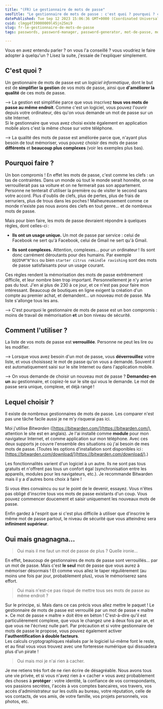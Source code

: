```yaml
---
title: "(FR) Le gestionnaire de mots de passe"
seoTitle: "Le gestionnaire de mots de passe : c'est quoi ? pourquoi ? comment ?"
datePublished: Tue Sep 12 2023 15:06:36 GMT+0000 (Coordinated Universal Time)
cuid: clmgg4f39000009l45jn25mi9
slug: fr-le-gestionnaire-de-mots-de-passe
tags: passwords, password-manager, password-generator, mot-de-passe, mots-de-passe

---
```


Vous en avez entendu parler ? on vous l'a conseillé ? vous voudriez le faire adopter à quelqu'un ? Lisez la suite, j'essaie de l'expliquer simplement.

## C'est quoi ?

Un gestionnaire de mots de passe est un *logiciel informatique*, dont le but est de **simplifier** **la gestion** de vos mots de passe, ainsi que **d'améliorer la qualité** de ces mots de passe.

⟶ La gestion est simplifiée parce que vous inscrivez **tous vos mots de passe au même endroit**. Comme c'est un logiciel, vous pouvez l'ouvrir depuis votre ordinateur, dès qu'on vous demande un mot de passe sur un site Internet.  
Si le gestionnaire que vous avez choisi existe également en application mobile alors c'est la même chose sur votre téléphone.

⟶ La qualité des mots de passe est améliorée parce que, n'ayant plus besoin de tout mémoriser, vous pouvez choisir des mots de passe **différents** et **beaucoup plus complexes** (voir les exemples plus bas).

## Pourquoi faire ?

Un bon compromis ! En effet les mots de passe, c'est comme les clefs : un tas de contraintes. Dans un monde où tout le monde serait honnête, on ne verrouillerait pas sa voiture et on ne fermerait pas son appartement. Personne ne tenterait d'utiliser la première ou de visiter le second sans votre accord. Plus d'oublis de clefs, plus de pertes, plus de frais de serruriers, plus de trous dans les poches ! Malheureusement comme ce monde n'existe pas nous avons des clefs en tout genre… et de nombreux mots de passe.

Mais pour bien faire, les mots de passe devraient répondre à quelques règles, dont celles-ci :

* **Ils ont un usage unique.** Un mot de passe par service : celui de Facebook ne sert qu'à Facebook, celui de Gmail ne sert qu'à Gmail.
    
* **Ils sont complexes.** Attention, complexes… pour un ordinateur ! Ils sont donc carrément déroutants pour des humains. Par exemple `D@2D%M^N^8cs` ou bien `starter citrus rekindle ravishing` sont des mots de passe satisfaisants pour un usage courant.
    

Ces règles rendent la mémorisation des mots de passe extrêmement difficile, et leur nombre bien trop important. Personnellement je n'y arrive pas du tout. J'en ai plus de 230 à ce jour, et ce n'est pas pour faire mon intéressant. Beaucoup de boutiques en ligne exigent la création d'un compte au premier achat, et demandent… un nouveau mot de passe. Ma liste s'allonge tous les ans.

⟶ C'est pourquoi le gestionnaire de mots de passe est un bon compromis : moins de travail de mémorisation **et** un bon niveau de sécurité.

## Comment l'utiliser ?

La liste de vos mots de passe est **verrouillée**. Personne ne peut les lire ou les modifier.

⟶ Lorsque vous avez besoin d'un mot de passe, vous **déverrouillez** votre liste, et vous choisissez le mot de passe qu'on vous a demandé. Souvent il est automatiquement saisi sur le site Internet ou dans l'application mobile.

⟶ On vous demande de choisir un nouveau mot de passe ? **Demandez-en un** au gestionnaire, et copiez-le sur le site qui vous le demande. Le mot de passe sera unique, complexe, et déjà rangé !

## Lequel choisir ?

Il existe de nombreux gestionnaires de mots de passe. Les comparer n'est pas une tâche facile aussi je ne m'y risquerai pas ici.

Moi j'utilise *Bitwarden* ([https://bitwarden.com/](https://bitwarden.com/), attention le site est en anglais). Je l'ai installé comme **module** pour mon navigateur Internet, et comme application sur mon téléphone. Avec ces deux supports je couvre l'ensemble des situations où j'ai besoin de mes mots de passe. (Toutes les options d'installation sont disponibles ici : [https://bitwarden.com/download/](https://bitwarden.com/download/).)

Les fonctionnalités varient d'un logiciel à un autre. Ils ne sont pas tous gratuits et n'offrent pas tous un confort égal (synchronisation entre les appareils, modules pour les navigateurs, etc.). Je recommande Bitwarden mais il y a d'autres bons choix à faire !

Si vous êtes convaincu ou sur le point de le devenir, essayez. Vous n'êtes pas obligé d'inscrire tous vos mots de passe existants d'un coup. Vous pouvez commencer doucement et saisir uniquement les nouveaux mots de passe.

Enfin gardez à l'esprit que si c'est plus difficile à utiliser que d'inscrire le même mot de passe partout, le niveau de sécurité que vous atteindrez sera **infiniment supérieur**.

## Oui mais gnagnagna…

> Oui mais il me faut un mot de passe de plus ? Quelle ironie…

En effet, beaucoup de gestionnaires de mots de passe sont verrouillés… par un mot de passe. Mais c'est **le seul** mot de passe que vous aurez à mémoriser désormais ! Et comme vous allez le taper régulièrement (au moins une fois par jour, probablement plus), vous le mémoriserez sans effort.

> Oui mais n'est-ce pas risqué de mettre tous ses mots de passe au même endroit ?

Sur le principe, si. Mais dans ce cas précis vous allez mettre le paquet ! Le gestionnaire de mots de passe est verrouillé par un mot de passe « maître ». Ce mot de passe « maître » doit être en béton ! C'est-à-dire qu'il est particulièrement complexe, que vous le changez une à deux fois par an, et que vous ne l'écrivez nulle part. Par précaution et si votre gestionnaire de mots de passe le propose, vous pouvez également activer **l'authentification à double facteurs**.  
Les calculs cryptographiques réalisés par le logiciel lui-même font le reste, et au final vous vous trouvez avec une forteresse numérique qui dissuadera plus d'un pirate !

> Oui mais moi je n'ai rien à cacher.

Je me retiens très fort de ne rien écrire de désagréable. Nous avons tous une vie privée, et si vous n'avez rien à « cacher » vous avez probablement des choses à **protéger** : votre identité, la confiance de vos correspondants, vos passions secrètes, l'accès à vos comptes bancaires, vos travers, vos accès d'administrateur sur les outils au bureau, votre réputation, celle de vos contacts, de vos amis, de votre famille, vos projets personnels, vos photos, etc.